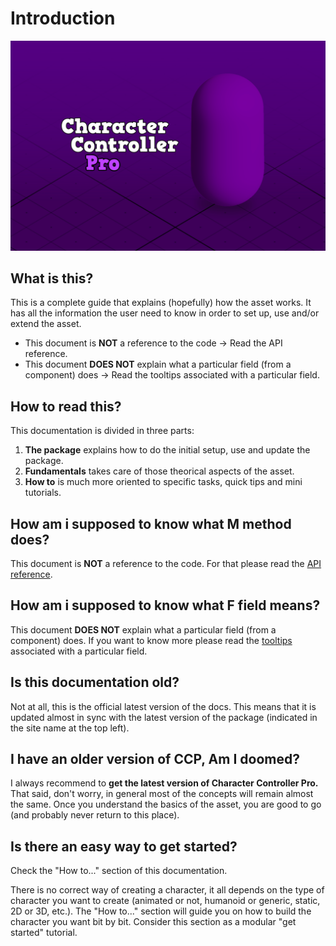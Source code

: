 # Introduction

![](.gitbook/assets/KeyImage_Cover.png)

## What is this?

This is a complete guide that explains (hopefully) how the asset works. It has all the information the user need to know in order to set up, use and/or extend the asset. 

* This document is **NOT** a reference to the code -> Read the API reference.
* This document **DOES NOT** explain what a particular field (from a component) does -> Read the tooltips associated with a particular field.

## How to read this?

This documentation is divided in three parts:

1. **The package** explains how to do the initial setup, use and update the package.
2. **Fundamentals** takes care of those theorical aspects of the asset.
3. **How to** is much more oriented to specific tasks, quick tips and mini tutorials.

## How am i supposed to know what M method does?

This document is **NOT** a reference to the code. For that please read the [API reference](https://lightbug14.github.io/lightbug-web/character-controller-pro/Documentation/html/index.html).

## How am i supposed to know what F field means?

This document **DOES NOT** explain what a particular field (from a component) does. If you want to know more please read the [tooltips](https://docs.unity3d.com/ScriptReference/TooltipAttribute.html) associated with a particular field.

## Is this documentation old?

Not at all, this is the official latest version of the docs. This means that it is updated almost in sync with the latest version of the package (indicated in the site name at the top left).

## I have an older version of CCP, Am I doomed?

I always recommend to **get the latest version of Character Controller Pro.** That said, don't worry, in general most of the concepts will remain almost the same. Once you understand the basics of the asset, you are good to go (and probably never return to this place).

## Is there an easy way to get started?

Check the "How to..." section of this documentation.

There is no correct way of creating a character, it all depends on the type of character you want to create (animated or not, humanoid or generic, static, 2D or 3D, etc.). The "How to..." section will guide you on how to build the character you want bit by bit. Consider this section as a modular "get started" tutorial.
